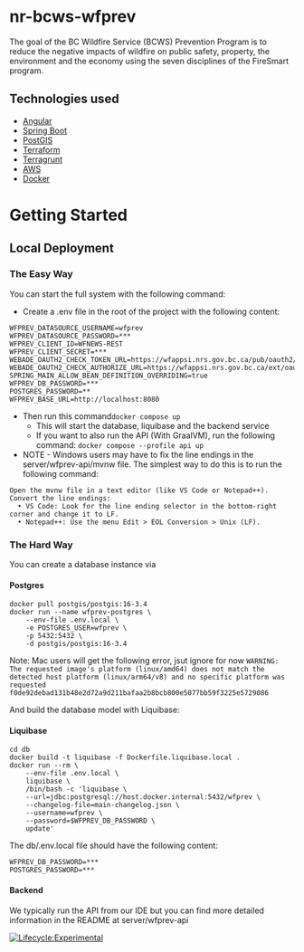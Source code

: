 # nr-bcws-wfprev
The goal of the BC Wildfire Service (BCWS) Prevention Program is to reduce the negative impacts of wildfire on public safety, property, the environment and the economy using the seven disciplines of the FireSmart program.

## Technologies used

* [Angular](https://angular.io/)
* [Spring Boot](https://spring.io/projects/spring-boot)
* [PostGIS](https://postgis.net/)
* [Terraform](https://www.terraform.io)
* [Terragrunt](https://terragrunt.gruntwork.io)
* [AWS](https://aws.amazon.com/)
* [Docker](https://www.docker.com/)

# Getting Started

## Local Deployment

### The Easy Way

You can start the full system with the following command:

* Create a .env file in the root of the project with the following content:
```WFPREV_DATASOURCE_URL=jdbc:postgresql://localhost:5432/wfprev
WFPREV_DATASOURCE_USERNAME=wfprev
WFPREV_DATASOURCE_PASSWORD=***
WFPREV_CLIENT_ID=WFNEWS-REST
WFPREV_CLIENT_SECRET=***
WEBADE_OAUTH2_CHECK_TOKEN_URL=https://wfappsi.nrs.gov.bc.ca/pub/oauth2/v1/check_token
WEBADE_OAUTH2_CHECK_AUTHORIZE_URL=https://wfappsi.nrs.gov.bc.ca/ext/oauth2/v1/oauth/authorize
SPRING_MAIN_ALLOW_BEAN_DEFINITION_OVERRIDING=true
WFPREV_DB_PASSWORD=***
POSTGRES_PASSWORD=**
WFPREV_BASE_URL=http://localhost:8080
```

* Then run this command```docker compose up```
    * This will start the database, liquibase and the backend service
    * If you want to also run the API (With GraalVM), run the following command:
    ```docker compose --profile api up```
* NOTE - Windows users may have to fix the line endings in the server/wfprev-api/mvnw file.  The simplest way to do this is to run the following command:
```
Open the mvnw file in a text editor (like VS Code or Notepad++).
Convert the line endings:
  •	VS Code: Look for the line ending selector in the bottom-right corner and change it to LF.
  •	Notepad++: Use the menu Edit > EOL Conversion > Unix (LF).
```
### The Hard Way

You can create a database instance via

#### Postgres
```
docker pull postgis/postgis:16-3.4
docker run --name wfprev-postgres \
    --env-file .env.local \
    -e POSTGRES_USER=wfprev \
    -p 5432:5432 \
    -d postgis/postgis:16-3.4

```

Note: Mac users will get the following error, jsut ignore for now ```WARNING: The requested image's platform (linux/amd64) does not match the detected host platform (linux/arm64/v8) and no specific platform was requested
f0de92debad131b48e2d72a9d211bafaa2b8bcb800e5077bb59f3225e5729086```

And build the database model with Liquibase:

#### Liquibase
```
cd db
docker build -t liquibase -f Dockerfile.liquibase.local .   
docker run --rm \
    --env-file .env.local \
    liquibase \
    /bin/bash -c 'liquibase \
    --url=jdbc:postgresql://host.docker.internal:5432/wfprev \
    --changelog-file=main-changelog.json \
    --username=wfprev \
    --password=$WFPREV_DB_PASSWORD \
    update'
```

The db/.env.local file should have the following content:

```
WFPREV_DB_PASSWORD=***
POSTGRES_PASSWORD=***
```

#### Backend
We typically run the API from our IDE but you can find more detailed information in the README at server/wfprev-api



[![Lifecycle:Experimental](https://img.shields.io/badge/Lifecycle-Experimental-339999)](<Redirect-URL>)


